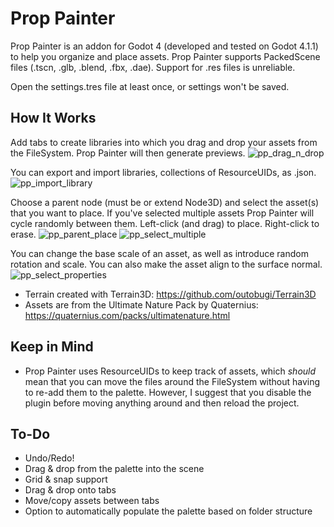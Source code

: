 # Prop Painter
Prop Painter is an addon for Godot 4 (developed and tested on Godot 4.1.1) to help you organize and place assets. Prop Painter supports PackedScene files (.tscn, .glb, .blend, .fbx, .dae). Support for .res files is unreliable.

Open the settings.tres file at least once, or settings won't be saved.

## How It Works
Add tabs to create libraries into which you drag and drop your assets from the FileSystem. Prop Painter will then generate previews. 
![pp_drag_n_drop](https://github.com/gildedhipbone/prop_painter/assets/36510916/94735f11-0575-42ab-9082-dcf1d6808e97)

You can export and import libraries, collections of ResourceUIDs, as .json.
![pp_import_library](https://github.com/gildedhipbone/prop_painter/assets/36510916/83c2748f-d51b-4094-adb7-a33861c5860e)

Choose a parent node (must be or extend Node3D) and select the asset(s) that you want to place. If you've selected multiple assets Prop Painter will cycle randomly between them. Left-click (and drag) to place. Right-click to erase.
![pp_parent_place](https://github.com/gildedhipbone/prop_painter/assets/36510916/fefecd36-aaa8-4737-887c-fcabcb329898)
![pp_select_multiple](https://github.com/gildedhipbone/prop_painter/assets/36510916/0ecff392-7439-4fb4-a8b2-429aa542976e)

You can change the base scale of an asset, as well as introduce random rotation and scale. You can also make the asset align to the surface normal.
![pp_select_properties](https://github.com/gildedhipbone/prop_painter/assets/36510916/82f5e75b-1331-44af-ba82-f49f7bc53064)
* Terrain created with Terrain3D: https://github.com/outobugi/Terrain3D
* Assets are from the Ultimate Nature Pack by Quaternius: https://quaternius.com/packs/ultimatenature.html

## Keep in Mind
* Prop Painter uses ResourceUIDs to keep track of assets, which *should* mean that you can move the files around the FileSystem without having to re-add them to the palette. However, I suggest that you disable the plugin before moving anything around and then reload the project.

 ## To-Do
* Undo/Redo!
* Drag & drop from the palette into the scene
* Grid & snap support
* Drag & drop onto tabs
* Move/copy assets between tabs
* Option to automatically populate the palette based on folder structure
 
